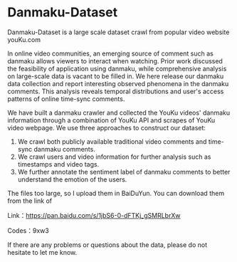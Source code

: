 # Danmaku-Dataset

Danmaku-Dataset is a large scale dataset crawl from popular video website youKu.com

In online video communities, an emerging source of comment such as danmaku allows viewers to interact when watching. Prior work discussed the feasibility of application using danmaku, while comprehensive analysis on large-scale data is vacant to be filled in.
We here release our danmaku data collection and report interesting observed phenomena in the danmaku comments. This analysis reveals temporal distributions and user's access patterns of online time-sync comments. 

We have built a danmaku crawler and collected the YouKu videos' danmaku information through a combination of YouKu API and scrapes of YouKu video webpage. 
We use three approaches to construct our dataset:
1) We crawl both publicly available traditional video comments and time-sync danmaku comments. 
2) We crawl users and video information for further analysis such as timestamps and video tags. 
3) We further annotate the sentiment label of danmaku comments to better understand the emotion of the users.


The files too large, so I upload them in BaiDuYun. You can download them from the link of

Link：https://pan.baidu.com/s/1jbS6-0-dFTKj_gSMRLbrXw

Codes：9xw3



If there are any problems or questions about the data, please do not hesitate to let me know.
